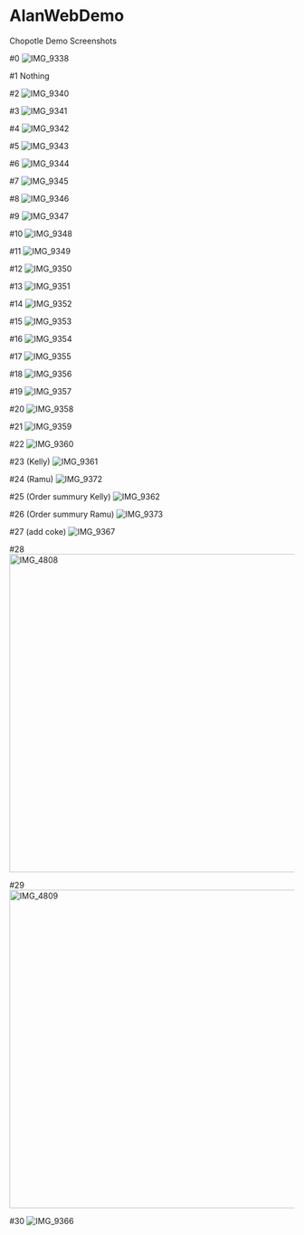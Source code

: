 # AlanWebDemo
Chopotle Demo Screenshots

#0
![IMG_9338](https://user-images.githubusercontent.com/124316944/224216644-ccbe5c58-23f4-4534-b4d9-1763e6bf32e6.png)

#1
Nothing

#2
![IMG_9340](https://user-images.githubusercontent.com/124316944/224216805-750bae3a-464a-4f26-bbd0-add2a5cc200c.png)

#3
![IMG_9341](https://user-images.githubusercontent.com/124316944/224216822-7bd6b02d-9c1b-4578-8652-c6c733039e9f.png)

#4
![IMG_9342](https://user-images.githubusercontent.com/124316944/224216844-b6fd7f18-4569-407d-8393-d128b97e3b01.png)

#5
![IMG_9343](https://user-images.githubusercontent.com/124316944/224216900-fa7a3f0b-9a36-48b1-a958-59a6208d7e5a.png)

#6
![IMG_9344](https://user-images.githubusercontent.com/124316944/224216926-56245e78-a708-4bd6-889e-9e68d34d833c.png)

#7
![IMG_9345](https://user-images.githubusercontent.com/124316944/224216942-45eb93c1-1a37-4d76-8742-72216c1c8278.png)

#8
![IMG_9346](https://user-images.githubusercontent.com/124316944/224217026-5d8094b4-e3a7-400b-8638-af04ad9087f1.png)

#9
![IMG_9347](https://user-images.githubusercontent.com/124316944/224217039-b985b22b-f333-4a5e-9911-922e88f228a6.png)

#10
![IMG_9348](https://user-images.githubusercontent.com/124316944/224217103-c0f05ac3-6a33-449e-b8d9-e21ec98c3da8.png)

#11
![IMG_9349](https://user-images.githubusercontent.com/124316944/224217115-9d59a397-c249-40ae-b7f9-3744ef8ddfb3.png)

#12
![IMG_9350](https://user-images.githubusercontent.com/124316944/224217195-b51be3b3-009a-41f7-b190-6b5af1525252.png)

#13
![IMG_9351](https://user-images.githubusercontent.com/124316944/224217200-2e35394e-d897-4c06-9675-6b7e4ef461a9.png)

#14
![IMG_9352](https://user-images.githubusercontent.com/124316944/224217280-a9b9db66-e58e-4e34-a743-721cafee9bcd.png)

#15
![IMG_9353](https://user-images.githubusercontent.com/124316944/224217288-9d1b10fa-5691-41eb-b0ed-fcb4ae677a41.png)

#16
![IMG_9354](https://user-images.githubusercontent.com/124316944/224217335-0e82a196-8377-43d1-a61a-d0565527b7b6.png)

#17
![IMG_9355](https://user-images.githubusercontent.com/124316944/224217346-cedd50ec-b964-4270-b7eb-95b52e8f5f15.png)

#18
![IMG_9356](https://user-images.githubusercontent.com/124316944/224217397-ded281d0-fbb5-4d20-a608-fe61760f0696.png)

#19
![IMG_9357](https://user-images.githubusercontent.com/124316944/224217403-155e6d15-caf6-4570-8db8-b747b6399112.png)

#20
![IMG_9358](https://user-images.githubusercontent.com/124316944/224217413-208fc183-74f7-44cf-8bcc-2d1f7eaed263.png)

#21
![IMG_9359](https://user-images.githubusercontent.com/124316944/224217480-5c0ebfe2-0dea-4509-a49a-2afa714ca3d0.png)

#22
![IMG_9360](https://user-images.githubusercontent.com/124316944/224217530-cb7ffd2b-e092-45d0-9e4d-e4a48466a56e.png)

#23 (Kelly)
![IMG_9361](https://user-images.githubusercontent.com/124316944/224217655-506b2dfc-639f-455d-834d-6259a811bb3f.png)

#24 (Ramu)
![IMG_9372](https://user-images.githubusercontent.com/124316944/224221705-bf1e492b-8a71-42e0-b453-cf52f6038391.png)

#25 (Order summury Kelly)
![IMG_9362](https://user-images.githubusercontent.com/124316944/224217680-d798afe7-8377-4870-b27e-47c6cec96c47.png)

#26 (Order summury Ramu)
![IMG_9373](https://user-images.githubusercontent.com/124316944/224221709-5431563c-1b94-4fcc-b04b-20286111b8ee.png)

#27 (add coke)
![IMG_9367](https://user-images.githubusercontent.com/124316944/224218108-e6975790-127f-4aa0-a527-6445669b8c74.png)

#28
<img width="563" alt="IMG_4808" src="https://user-images.githubusercontent.com/124316944/224395023-b5881fdc-fc98-469e-a5f9-af712cc4e221.PNG">

#29
<img width="563" alt="IMG_4809" src="https://user-images.githubusercontent.com/124316944/224395071-d3649cdb-a7ff-49df-95a0-df6ba6d89cdc.PNG">

#30
![IMG_9366](https://user-images.githubusercontent.com/124316944/224219095-6a449b43-c5ea-4ecb-b8ff-f2f4381cde0c.png)
